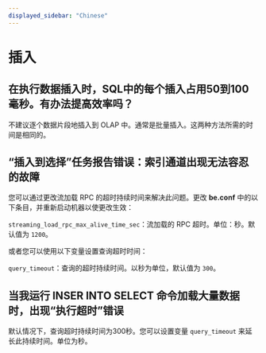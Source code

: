```yaml
---
displayed_sidebar: "Chinese"
---
```


# 插入

## 在执行数据插入时，SQL中的每个插入占用50到100毫秒。有办法提高效率吗？

不建议逐个数据片段地插入到 OLAP 中。通常是批量插入。这两种方法所需的时间是相同的。

## “插入到选择”任务报告错误：索引通道出现无法容忍的故障

您可以通过更改流加载 RPC 的超时持续时间来解决此问题。更改 **be.conf** 中的以下条目，并重新启动机器以使更改生效：

`streaming_load_rpc_max_alive_time_sec`：流加载的 RPC 超时。单位：秒。默认值为 `1200`。

或者您可以使用以下变量设置查询超时时间：

`query_timeout`：查询的超时持续时间。以秒为单位，默认值为 `300`。

## 当我运行 INSER INTO SELECT 命令加载大量数据时，出现“执行超时”错误

默认情况下，查询超时持续时间为300秒。您可以设置变量 `query_timeout` 来延长此持续时间。单位为秒。